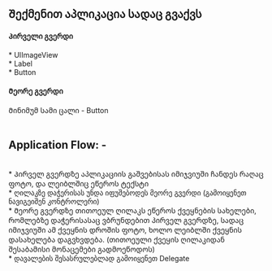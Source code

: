 <h2> Შექმენით აპლიკაცია სადაც გვაქვს </h2>

<h4> Პირველი გვერდი </h4>
* UIImageView </br>
* Label </br>
* Button </br>
<h4> Მეორე გვერდი </h4>
Მინიმუმ სამი ცალი - Button </br>
</br>
<h2> Application Flow: - </h2>
</br>
* Პირველ გვერდზე აპლიკაციის გაშვებისას იმიჯვიუში ჩანდეს რაღაც ფოტო, და ლეიბლშიც ეწეროს ტექსტი  </br>
* ღილაკზე დაჭერისას უნდა იფუშებოდეს მეორე გვერდი (გამოიყენეთ ნავიგეიშენ კონტროლერი) </br>
* Მეორე გვერდზე თითოეულ ღილაკს ეწეროს ქვეყნების სახელები, რომლებზე დაჭერისასაც ვბრუნდებით პირველ გვერდზე, სადაც იმიჯვიუში ამ ქვეყნის დროშის ფოტო, ხოლო ლეიბლში ქვეყნის დასახელება დაგვხვდება. (თითოეული ქვეყის  ღილაკიდან შესაბამისი მონაცემები გადმოეწოდოს) </br>
* დავალების შესასრულებლად გამოიყენეთ Delegate </br>
</br> 
</br>
<div align="center">
<img scr="https://github.com/MuselianiMariami/Ui-kit-17/assets/137683336/5bc2151c-1c9f-4033-bb09-053cdeeaeab6" width="300">
<img scr="https://github.com/MuselianiMariami/Ui-kit-17/assets/137683336/442f857e-a70c-4da9-8691-6a841ae6a936" width="300">
<img scr="https://github.com/MuselianiMariami/Ui-kit-17/assets/137683336/b977d75e-193d-4c5d-9772-5e23d2ce5c93" width="300">
</div>
